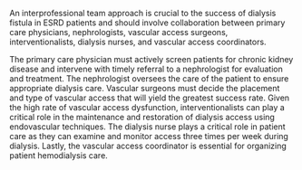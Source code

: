 An interprofessional team approach is crucial to the success of dialysis fistula in ESRD patients and should involve collaboration between primary care physicians, nephrologists, vascular access surgeons, interventionalists, dialysis nurses, and vascular access coordinators.

The primary care physician must actively screen patients for chronic kidney disease and intervene with timely referral to a nephrologist for evaluation and treatment. The nephrologist oversees the care of the patient to ensure appropriate dialysis care. Vascular surgeons must decide the placement and type of vascular access that will yield the greatest success rate. Given the high rate of vascular access dysfunction, interventionalists can play a critical role in the maintenance and restoration of dialysis access using endovascular techniques. The dialysis nurse plays a critical role in patient care as they can examine and monitor access three times per week during dialysis. Lastly, the vascular access coordinator is essential for organizing patient hemodialysis care.